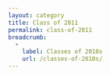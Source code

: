 ```yaml
---
layout: category
title: Class of 2011
permalink: class-of-2011
breadcrumb:
  -
    label: Classes of 2010s
    url: /classes-of-2010s/
---
```

